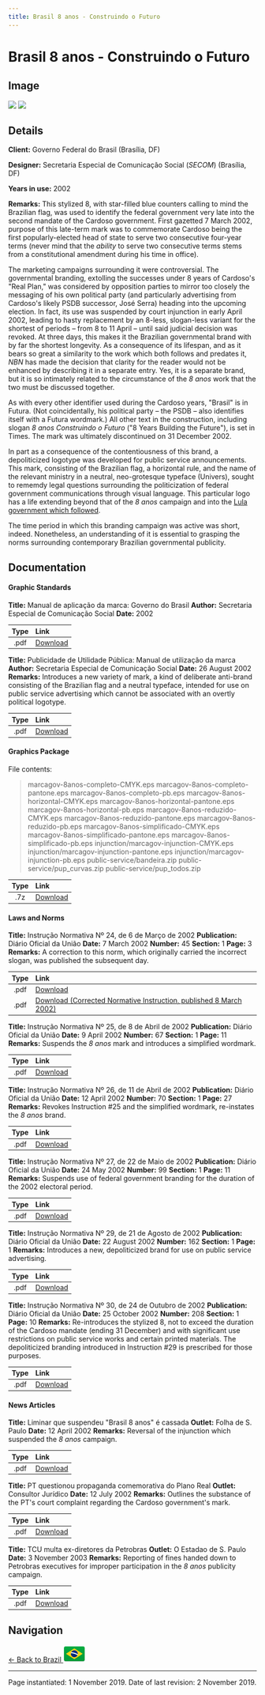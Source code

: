 ```yaml
---
title: Brasil 8 anos - Construindo o Futuro
---
```


# Brasil 8 anos - Construindo o Futuro

## Image

<img src="https://nationbrandingnow.com/assets/SA/BR/8ANOS_pane.png" class="focus-image">
<img src="https://nationbrandingnow.com/assets/SA/BR/8ANOS_pane2.png" class="focus-image">

## Details

**Client:** Governo Federal do Brasil (Brasília, DF)

**Designer:** Secretaria Especial de Comunicação Social (*SECOM*) (Brasília, DF)

**Years in use:** 2002

**Remarks:** This stylized 8, with star-filled blue counters calling to mind the Brazilian flag, was used to identify the federal government very late into the second mandate of the Cardoso government. First gazetted 7 March 2002, purpose of this late-term mark was to commemorate Cardoso being the first popularly-elected head of state to serve two consecutive four-year terms (never mind that the *ability* to serve two consecutive terms stems from a constitutional amendment during his time in office).

The marketing campaigns surrounding it were controversial. The governmental branding, extolling the successes under 8 years of Cardoso's "Real Plan," was considered by opposition parties to mirror too closely the messaging of his own political party (and particularly advertising from Cardoso's likely PSDB successor, José Serra) heading into the upcoming election. In fact, its use was suspended by court injunction in early April 2002, leading to hasty replacement by an 8-less, slogan-less variant for the shortest of periods – from 8 to 11 April – until said judicial decision was revoked. At three days, this makes it the Brazilian governmental brand with by far the shortest longevity. As a consequence of its lifespan, and as it bears so great a similarity to the work which both follows and predates it, *NBN* has made the decision that clarity for the reader would not be enhanced by describing it in a separate entry. Yes, it is a separate brand, but it is so intimately related to the circumstance of the *8 anos* work that the two must be discussed together.

As with every other identifier used during the Cardoso years, "Brasil" is in Futura. (Not coincidentally, his political party – the PSDB – also identifies itself with a Futura wordmark.) All other text in the construction, including slogan *8 anos Construindo o Futuro* ("8 Years Building the Future"), is set in Times. The mark was ultimately discontinued on 31 December 2002.

In part as a consequence of the contentiousness of this brand, a depoliticized logotype was developed for public service announcements. This mark, consisting of the Brazilian flag, a horizontal rule, and the name of the relevant ministry in a neutral, neo-grotesque typeface (Univers), sought to rememdy legal questions surrounding the politicization of federal government communications through visual language. This particular logo has a life extending beyond that of the *8 anos* campaign and into the [Lula government which followed](LULA.html).

The time period in which this branding campaign was active was short, indeed. Nonetheless, an understanding of it is essential to grasping the norms surrounding contemporary Brazilian governmental publicity.

## Documentation

#### Graphic Standards

**Title:** Manual de aplicação da marca: Governo do Brasil
**Author:** Secretaria Especial de Comunicação Social
**Date:** 2002

| Type | Link |
| :---: | :--- |
| .pdf | [Download](/assets/SA/BR/8anos/manualmarca.pdf) |

**Title:** Publicidade de Utilidade Pública: Manual de utilização da marca
**Author:** Secretaria Especial de Comunicação Social
**Date:** 26 August 2002
**Remarks:** Introduces a new variety of mark, a kind of deliberate anti-brand consisting of the Brazilian flag and a neutral typeface, intended for use on public service advertising which cannot be associated with an overtly political logotype.

| Type | Link |
| :---: | :--- |
| .pdf | [Download](/assets/SA/BR/8anos/manual_PUP.pdf) |

#### Graphics Package

File contents:
> marcagov-8anos-completo-CMYK.eps
> marcagov-8anos-completo-pantone.eps
> marcagov-8anos-completo-pb.eps
> marcagov-8anos-horizontal-CMYK.eps
> marcagov-8anos-horizontal-pantone.eps
> marcagov-8anos-horizontal-pb.eps
> marcagov-8anos-reduzido-CMYK.eps
> marcagov-8anos-reduzido-pantone.eps
> marcagov-8anos-reduzido-pb.eps
> marcagov-8anos-simplificado-CMYK.eps
> marcagov-8anos-simplificado-pantone.eps
> marcagov-8anos-simplificado-pb.eps
> injunction/marcagov-injunction-CMYK.eps
> injunction/marcagov-injunction-pantone.eps
> injunction/marcagov-injunction-pb.eps
> public-service/bandeira.zip
> public-service/pup_curvas.zip
> public-service/pup_todos.zip

| Type | Link |
| :---: | :--- |
| .7z | [Download](/assets/SA/BR/8anos/BR_8ANOS.7z) |

#### Laws and Norms
**Title:** Instrução Normativa Nº 24, de 6 de Março de 2002
**Publication:** Diário Oficial da União
**Date:** 7 March 2002 **Number:** 45 **Section:** 1 **Page:** 3
**Remarks:** A correction to this norm, which originally carried the incorrect slogan, was published the subsequent day.

| Type | Link |
| :---: | :--- |
| .pdf | [Download](/assets/SA/BR/8anos/20020307_3.pdf) |
| .pdf | [Download (Corrected Normative Instruction, published 8 March 2002)](/assets/SA/BR/8anos/20020308_7.pdf) |

**Title:** Instrução Normativa Nº 25, de 8 de Abril de 2002
**Publication:** Diário Oficial da União
**Date:** 9 April 2002 **Number:** 67 **Section:** 1 **Page:** 11
**Remarks:** Suspends the *8 anos* mark and introduces a simplified wordmark.

| Type | Link |
| :---: | :--- |
| .pdf | [Download](/assets/SA/BR/8anos/20020409_11.pdf) |

**Title:** Instrução Normativa Nº 26, de 11 de Abril de 2002
**Publication:** Diário Oficial da União
**Date:** 12 April 2002 **Number:** 70 **Section:** 1 **Page:** 27
**Remarks:** Revokes Instruction #25 and the simplified wordmark, re-instates the *8 anos* brand.

| Type | Link |
| :---: | :--- |
| .pdf | [Download](/assets/SA/BR/8anos/20020412_27.pdf) |

**Title:** Instrução Normativa Nº 27, de 22 de Maio de 2002
**Publication:** Diário Oficial da União
**Date:** 24 May 2002 **Number:** 99 **Section:** 1 **Page:** 11
**Remarks:** Suspends use of federal government branding for the duration of the 2002 electoral period.

| Type | Link |
| :---: | :--- |
| .pdf | [Download](/assets/SA/BR/8anos/20020524_11.pdf) |

**Title:** Instrução Normativa Nº 29, de 21 de Agosto de 2002
**Publication:** Diário Oficial da União
**Date:** 22 August 2002 **Number:** 162 **Section:** 1 **Page:** 1
**Remarks:** Introduces a new, depoliticized brand for use on public service advertising.

| Type | Link |
| :---: | :--- |
| .pdf | [Download](/assets/SA/BR/8anos/20020822_1.pdf) |

**Title:** Instrução Normativa Nº 30, de 24 de Outubro de 2002
**Publication:** Diário Oficial da União
**Date:** 25 October 2002 **Number:** 208 **Section:** 1 **Page:** 10
**Remarks:** Re-introduces the stylized 8, not to exceed the duration of the Cardoso mandate (ending 31 December) and with significant use restrictions on public service works and certain printed materials. The depoliticized branding introduced in Instruction #29 is prescribed for those purposes.

| Type | Link |
| :---: | :--- |
| .pdf | [Download](/assets/SA/BR/8anos/20021025_10.pdf) |

#### News Articles
**Title:** Liminar que suspendeu "Brasil 8 anos" é cassada
**Outlet:** Folha de S. Paulo
**Date:** 12 April 2002
**Remarks:** Reversal of the injunction which suspended the *8 anos* campaign.

| Type | Link |
| :---: | :--- |
| .pdf | [Download](/assets/SA/BR/8anos/folha_spaulo_20020412.pdf) |

**Title:** PT questionou propaganda comemorativa do Plano Real
**Outlet:** Consultor Jurídico
**Date:** 12 July 2002
**Remarks:** Outlines the substance of the PT's court complaint regarding the Cardoso government's mark.

| Type | Link |
| :---: | :--- |
| .pdf | [Download](/assets/SA/BR/8anos/conjur_20020712.pdf) |

**Title:** TCU multa ex-diretores da Petrobras
**Outlet:** O Estadao de S. Paulo
**Date:** 3 November 2003
**Remarks:** Reporting of fines handed down to Petrobras executives for improper participation in the *8 anos* publicity campaign.

| Type | Link |
| :---: | :--- |
| .pdf | [Download](/assets/SA/BR/8anos/estadao_20031103.pdf) |


## Navigation

[← Back to Brazil <img src="/images/FlagKit/SA/BR/BR@2x.png" class="flagkit">](../BR.html)

---

Page instantiated: 1 November 2019.
Date of last revision: 2 November 2019.